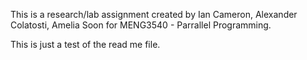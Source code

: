 This is a research/lab assignment created by Ian Cameron, Alexander Colatosti, Amelia Soon for MENG3540 - Parrallel Programming. 

This is just a test of the read me file. 
